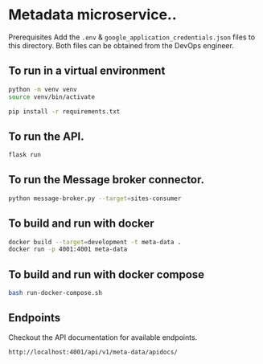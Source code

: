 # Metadata microservice..

Prerequisites
Add the `.env` & `google_application_credentials.json` files to this directory. Both files can be obtained from the DevOps engineer.

## To run in a virtual environment

```bash
python -m venv venv
source venv/bin/activate

pip install -r requirements.txt
```

## To run the API.

```bash
flask run
```

## To run the Message broker connector.

```bash
python message-broker.py --target=sites-consumer
```

## To build and run with docker

```bash
docker build --target=development -t meta-data .
docker run -p 4001:4001 meta-data
```

## To build and run with docker compose

```bash
bash run-docker-compose.sh
```

## Endpoints

Checkout the API documentation for available endpoints.

```http
http://localhost:4001/api/v1/meta-data/apidocs/
```
